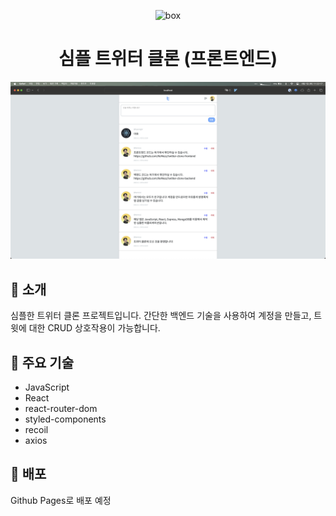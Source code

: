 <p align="center">
  <img alt="box" src="https://cdn-icons-png.flaticon.com/512/1409/1409937.png" width="60" />
</p>
<h1 align="center">
  심플 트위터 클론 (프론트엔드)
</h1>

<div align="center">
  <img alt="screenshot" src="./src/screenshots/1.png" />
</div>

## 👻 소개

심플한 트위터 클론 프로젝트입니다. 간단한 백엔드 기술을 사용하여 계정을 만들고, 트윗에 대한 CRUD 상호작용이 가능합니다.

## 🔧 주요 기술

- JavaScript
- React
- react-router-dom
- styled-components
- recoil
- axios

## 🚀 배포

Github Pages로 배포 예정
